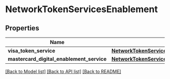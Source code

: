 # NetworkTokenServicesEnablement

## Properties
Name | Type | Description | Notes
------------ | ------------- | ------------- | -------------
**visa_token_service** | [**NetworkTokenServicesEnablementVisaTokenService**](NetworkTokenServicesEnablementVisaTokenService.md) |  | [optional] 
**mastercard_digital_enablement_service** | [**NetworkTokenServicesEnablementMastercardDigitalEnablementService**](NetworkTokenServicesEnablementMastercardDigitalEnablementService.md) |  | [optional] 

[[Back to Model list]](../README.md#documentation-for-models) [[Back to API list]](../README.md#documentation-for-api-endpoints) [[Back to README]](../README.md)


